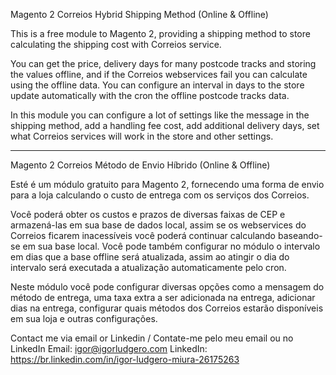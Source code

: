 Magento 2 Correios Hybrid Shipping Method (Online & Offline)

This is a free module to Magento 2, providing a shipping method to store calculating the shipping cost with Correios service.

You can get the price, delivery days for many postcode tracks and storing the values offline, and if the Correios webservices fail you can calculate using the offline data. You can configure an interval in days to the store update automatically with the cron the offline postcode tracks data.

In this module you can configure a lot of settings like the message in the shipping method, add a handling fee cost, add additional delivery days, set what Correios services will work in the store and other settings. 

-----------------------------------------------------------------------------

Magento 2 Correios Método de Envio Híbrido (Online & Offline)

Esté é um módulo gratuito para Magento 2, fornecendo uma forma de envio para a loja calculando o custo de entrega com os serviços dos Correios.

Você poderá obter os custos e prazos de diversas faixas de CEP e armazená-las em sua base de dados local, assim se os webservices do Correios ficarem inacessíveis você poderá continuar calculando baseando-se em sua base local. Você pode também configurar no módulo o intervalo em dias que a base offline será atualizada, assim ao atingir o dia do intervalo será executada a atualização automaticamente pelo cron.

Neste módulo você pode configurar diversas opções como a mensagem do método de entrega, uma taxa extra a ser adicionada na entrega, adicionar dias na entrega, configurar quais métodos dos Correios estarão disponíveis em sua loja e outras configurações.


Contact me via email or Linkedin / Contate-me pelo meu email ou no LinkedIn
Email: igor@igorludgero.com
LinkedIn: https://br.linkedin.com/in/igor-ludgero-miura-26175263